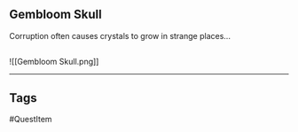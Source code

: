 ## Gembloom Skull
Corruption often causes crystals to grow in strange places...
## 
![[Gembloom Skull.png]]

---
## Tags
#QuestItem